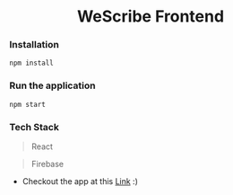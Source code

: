 <h1 align="center">WeScribe Frontend</h1>

### Installation

    npm install

### Run the application

    npm start

### Tech Stack

> React

> Firebase

- Checkout the app at this [Link](https://the-thunderbirds.github.io/WeScribe_Frontend/) :)
